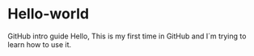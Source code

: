 # Hello-world
GitHub intro guide
Hello, 
This is my first time in GitHub and I´m trying to learn how to use it.
